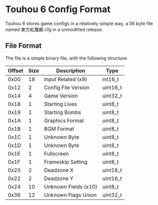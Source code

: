 # Touhou 6 Config Format

Touhou 6 stores game configs in a relatively simple way, a 56 byte file named 東方紅魔郷.cfg in a unmodified release.

## File Format

The file is a simple binary file, with the following structure:

| Offset | Size | Description | Type |
| --- | --- | --- | --- |
| 0x00 | 18 | Input Related (x9) | int16_t |
| 0x12 | 2 | Config File Version | uint16_t |
| 0x14 | 4 | Game Version | uint32_t |
| 0x18 | 1 | Starting Lives | uint8_t |
| 0x19 | 1 | Starting Bombs | uint8_t |
| 0x1A | 1 | Graphics Format | uint8_t |
| 0x1B | 1 | BGM Format | uint8_t |
| 0x1C | 1 | Unknown Byte | uint8_t |
| 0x1D | 1 | Unknown Byte | uint8_t |
| 0x1E | 1 | Fullscreen | uint8_t |
| 0x1F | 1 | Frameskip Setting | uint8_t |
| 0x20 | 2 | Deadzone X | uint16_t |
| 0x22 | 2 | Deadzone Y | uint16_t |
| 0x24 | 10 | Unknown Fields (x10) | uint8_t |
| 0x36 | 12 | Unknown Flags Union | uint32_t |

